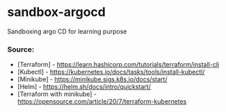 # sandbox-argocd
Sandboxing argo CD for learning purpose

### Source:

* [Terraform] - https://learn.hashicorp.com/tutorials/terraform/install-cli
* [Kubectl] - https://kubernetes.io/docs/tasks/tools/install-kubectl/
* [Minikube] - https://minikube.sigs.k8s.io/docs/start/
* [Helm] - https://helm.sh/docs/intro/quickstart/
* [Terraform with minikube] - https://opensource.com/article/20/7/terraform-kubernetes
